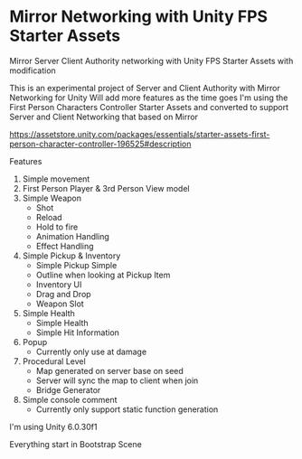 # Mirror Networking with Unity FPS Starter Assets
Mirror Server Client Authority networking with Unity FPS Starter Assets with modification

This is an experimental project of Server and Client Authority with Mirror Networking for Unity
Will add more features as the time goes
I'm using the First Person Characters Controller Starter Assets and converted to support Server and Client Networking that based on Mirror

https://assetstore.unity.com/packages/essentials/starter-assets-first-person-character-controller-196525#description

Features
1. Simple movement
2. First Person Player & 3rd Person View model
3. Simple Weapon
    - Shot
    - Reload
    - Hold to fire
    - Animation Handling
    - Effect Handling
4. Simple Pickup & Inventory
    - Simple Pickup Simple 
    - Outline when looking at Pickup Item
    - Inventory UI 
    - Drag and Drop
    - Weapon Slot
5. Simple Health
    - Simple Health
    - Simple Hit Information
6. Popup
    - Currently only use at damage
7. Procedural Level
    - Map generated on server base on seed
    - Server will sync the map to client when join
    - Bridge Generator
8. Simple console comment
    - Currently only support static function generation

I'm using Unity 6.0.30f1

Everything start in Bootstrap Scene
